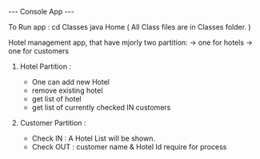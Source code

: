 --- Console App ---

To Run app :
   cd Classes
   java Home ( All Class files are in Classes folder. )

Hotel management app, that have mjorly two partition:
  -> one for hotels 
  -> one for customers

1. Hotel Partition :
   - One can add new Hotel
   - remove existing hotel
   - get list of hotel
   - get list of currently checked IN customers

2. Customer Partition :
   - Check IN : A Hotel List will be shown.
   - Check OUT : customer name & Hotel Id require for process
